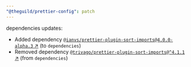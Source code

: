```yaml
---
"@theguild/prettier-config": patch
---
```

dependencies updates:
  - Added dependency [`@ianvs/prettier-plugin-sort-imports@4.0.0-alpha.3` ↗︎](https://www.npmjs.com/package/@ianvs/prettier-plugin-sort-imports/v/4.0.0) (to `dependencies`)
  - Removed dependency [`@trivago/prettier-plugin-sort-imports@^4.1.1` ↗︎](https://www.npmjs.com/package/@trivago/prettier-plugin-sort-imports/v/4.1.1) (from `dependencies`)
